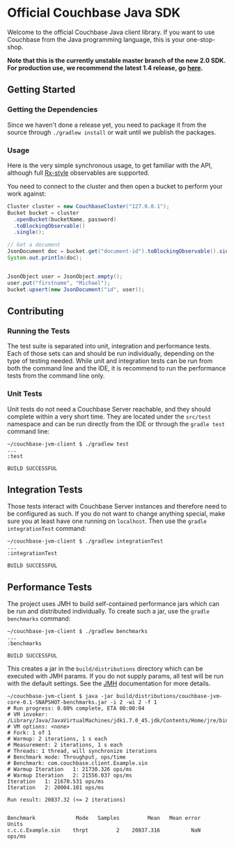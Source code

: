 # Official Couchbase Java SDK

Welcome to the official Couchbase Java client library. If you want to use Couchbase
from the Java programming language, this is your one-stop-shop.

**Note that this is the currently unstable master branch of the new 2.0 SDK.
For production use, we recommend the latest 1.4 release, go
[here](http://www.couchbase.com/communities/java/getting-started).**

## Getting Started

### Getting the Dependencies
Since we haven't done a release yet, you need to package it from the source through
`./gradlew install` or wait until we publish the packages.

### Usage
Here is the very simple synchronous usage, to get familiar with the API, although
full [Rx-style](https://github.com/Netflix/RxJava) observables are supported.

You need to connect to the cluster and then open a bucket to perform your work
against:

```java
Cluster cluster = new CouchbaseCluster("127.0.0.1");
Bucket bucket = cluster
  .openBucket(bucketName, password)
  .toBlockingObservable()
  .single();

// Get a document
JsonDocument doc = bucket.get("document-id").toBlockingObservable().single();
System.out.println(doc);


JsonObject user = JsonObject.empty();
user.put("firstname", "Michael");
bucket.upsert(new JsonDocument("id", user));
```

## Contributing

### Running the Tests
The test suite is separated into unit, integration and performance tests. Each of those sets can and should be run
individually, depending on the type of testing needed. While unit and integration tests can be run from both the
command line and the IDE, it is recommend to run the performance tests from the command line only.

### Unit Tests
Unit tests do not need a Couchbase Server reachable, and they should complete within a very short time. They are
located under the `src/test` namespace and can be run directly from the IDE or through the `gradle test` command line:

```
~/couchbase-jvm-client $ ./gradlew test
...
:test

BUILD SUCCESSFUL
```

## Integration Tests
Those tests interact with Couchbase Server instances and therefore need to be configured as such. If you do not want
to change anything special, make sure you at least have one running on `localhost`. Then use the `gradle integrationTest`
command:

```
~/couchbase-jvm-client $ ./gradlew integrationTest
...
:integrationTest

BUILD SUCCESSFUL
```

## Performance Tests
The project uses JMH to build self-contained performance jars which can be run and distributed individually. To create
such a jar, use the `gradle benchmarks` command:

```
~/couchbase-jvm-client $ ./gradlew benchmarks
...
:benchmarks

BUILD SUCCESSFUL
```

This creates a jar in the `build/distributions` directory which can be executed with JMH params. If you do not supply
params, all test will be run with the default settings. See the [JMH](http://openjdk.java.net/projects/code-tools/jmh/)
documentation for more details.

```
~/couchbase-jvm-client $ java -jar build/distributions/couchbase-jvm-core-0.1-SNAPSHOT-benchmarks.jar -i 2 -wi 2 -f 1
# Run progress: 0.00% complete, ETA 00:00:04
# VM invoker: /Library/Java/JavaVirtualMachines/jdk1.7.0_45.jdk/Contents/Home/jre/bin/java
# VM options: <none>
# Fork: 1 of 1
# Warmup: 2 iterations, 1 s each
# Measurement: 2 iterations, 1 s each
# Threads: 1 thread, will synchronize iterations
# Benchmark mode: Throughput, ops/time
# Benchmark: com.couchbase.client.Example.sin
# Warmup Iteration   1: 21730.326 ops/ms
# Warmup Iteration   2: 21556.037 ops/ms
Iteration   1: 21670.531 ops/ms
Iteration   2: 20004.101 ops/ms

Run result: 20837.32 (<= 2 iterations)


Benchmark             Mode   Samples         Mean   Mean error    Units
c.c.c.Example.sin    thrpt         2    20837.316          NaN   ops/ms
```